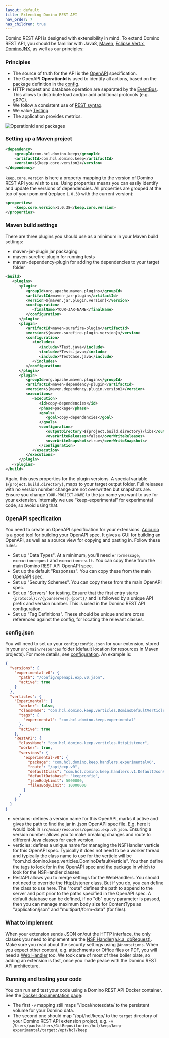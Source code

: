 ```yaml
---
layout: default
title: Extending Domino REST API
nav_order: 7
has_children: true
---
```


Domino REST API is designed with extensibility in mind. To extend Domino REST API, you should be familiar with Java8, [Maven](https://maven.apache.org), [Eclipse Vert.x](https://vertx.io), [DominoJNX](../howkeepworks/dominojnx/index), as well as our principles:

### Principles

- The source of truth for the API is the [OpenAPI](openapi-spec) specification.
- The OpenAPI **OperationId** is used to identify all actions, based on the package definition in the [config](../installconfig/configuration/security/configjson).
- HTTP request and database operation are separated by the [EventBus](../howkeepworks/eventbus). This allows to distribute load and/or add additional protocols (e.g. gRPC).
- We follow a consistent use of [REST syntax](restprinciples.md).
- We value [Testing](testing/index.md).
- The application provides metrics.

![OperationId and packages](../assets/images/RequestClassNames.png)

### Setting up a Maven project

```xml
<dependency>
    <groupId>com.hcl.domino.keep</groupId>
    <artifactId>com.hcl.domino.keep</artifactId>
    <version>${keep.core.version}</version>
</dependency>
```

`keep.core.version` is here a property mapping to the version of Domino REST API you wish to use. Using properties means you can easily identify and update the versions of dependencies. All properties are grouped at the top of your pom.xml (replace `1.0.38` with the current version):

```xml
<properties>
    <keep.core.version>1.0.38</keep.core.version>
</properties>
```

### Maven build settings

There are three plugins you should use as a minimum in your Maven build settings:

- maven-jar-plugin jar packaging
- maven-surefire-plugin for running tests
- maven-dependency-plugin for adding the dependencies to your target folder

```xml
<build>
   <plugins>
      <plugin>
         <groupId>org.apache.maven.plugins</groupId>
         <artifactId>maven-jar-plugin</artifactId>
         <version>${maven.jar.plugin.version}</version>
         <configuration>
            <finalName>YOUR-JAR-NAME</finalName>
         </configuration>
      </plugin>
      <plugin>
         <artifactId>maven-surefire-plugin</artifactId>
         <version>${maven.surefire.plugin.version}</version>
         <configuration>
            <includes>
               <include>*Test.java</include>
               <include>*Tests.java</include>
               <include>*TestCase.java</include>
            </includes>
         </configuration>
      </plugin>
      <plugin>
         <groupId>org.apache.maven.plugins</groupId>
         <artifactId>maven-dependency-plugin</artifactId>
         <version>${maven.dependency.plugin.version}</version>
         <executions>
            <execution>
               <id>copy-dependencies</id>
               <phase>package</phase>
               <goals>
                  <goal>copy-dependencies</goal>
               </goals>
               <configuration>
                  <outputDirectory>${project.build.directory}/libs</outputDirectory>
                  <overWriteReleases>false</overWriteReleases>
                  <overWriteSnapshots>true</overWriteSnapshots>
               </configuration>
            </execution>
         </executions>
      </plugin>
   </plugins>
</build>
```

Again, this uses properties for the plugin versions. A special variable `${project.build.directory}`, maps to your target output folder. Full releases with no version number change are not overwritten but snapshots are.
Ensure you change `YOUR-PROJECT-NAME` to the jar name you want to use for your extension. Internally we use “keep-experimental” for experimental code, so avoid using that.

### OpenAPI specification

You need to create an OpenAPI specification for your extensions. [Apicurio](https://www.apicur.io) is a good tool for building your OpenAPI spec. It gives a GUI for building an OpenAPI, as well as a source view for copying and pasting in. Follow these rules:

- Set up "Data Types". At a minimum, you'll need `errormessage`, `executionrequest` and `executionresult`. You can copy these from the main Domino REST API OpenAPI spec.
- Set up the default "Responses". You can copy these from the main OpenAPI spec.
- Set up "Security Schemes". You can copy these from the main OpenAPI spec.
- Set up "Servers" for testing. Ensure that the first entry starts `{protocol}://{yourserver}:{port}/` and is followed by a unique API prefix and version number. This is used in the Domino REST API configuration.
- Set up "Tag Definitions". These should be unique and are cross referenced against the config, for locating the relevant classes.

### config.json

You will need to set up your `config/config.json` for your extension, stored in your `src/main/resources` folder (default location for resources in Maven projects). For more details, see [configuration](../installconfig/index). An example is:

```json
{
  "versions": {
    "experimental-v0": {
      "path": "/config/openapi.exp.v0.json",
      "active": true
    }
  },
  "verticles": {
    "Experimental": {
      "worker": false,
      "className": "com.hcl.domino.keep.verticles.DominoDefaultVerticle",
      "tags": {
        "experimental": "com.hcl.domino.keep.experimental"
      },
      "active": true
    },
    "RestAPI": {
      "className": "com.hcl.domino.keep.verticles.HttpListener",
      "worker": true,
      "versions": {
        "experimental-v0": {
          "package": "com.hcl.domino.keep.handlers.experimentalv0",
          "route": "/api/exp-v0",
          "defaultClass": "com.hcl.domino.keep.handlers.v1.DefaultJsonHandler",
          "defaultDatabase": "keepconfig",
          "jsonBodyLimit": 5000000,
          "filesBodyLimit": 10000000
        }
      }
    }
  }
}
```

- versions: defines a version name for this OpenAPI, marks it active and gives the path to find the jar in .json OpenAPI spec file. E.g. here it would look in `src/main/resources/openapi.exp.v0.json`. Ensuring a version number allows you to make breaking changes and route to different Java classes for each version.
- verticles: defines a unique name for managing the NSFHandler verticle for this OpenAPI spec. Typically it does not need to be a worker thread and typically the class name to use for the verticle will be "com.hcl.domino.keep.verticles.DominoDefaultVerticle". You then define the tags to look for in the OpenAPI spec and the package in which to look for the NSFHandler classes.
- RestAPI allows you to merge settings for the WebHandlers. You should not need to override the HttpListener class. But if you do, you can define the class to use here. The "route" defines the path to append to the server and port prior to the paths specified in the OpenAPI spec. A default database can be defined, if no "db" query parameter is passed, then you can manage maximum body size for ContentType as "application/json" and "multipart/form-data" (for files).

### What to implement

When your extension sends JSON on/out the HTTP interface, the only classes you need to implement are the [NSF Handler(a.k.a. dbRequest)](nsfhandler). Make sure you read about the security settings using `@Annotations`. When you expect other content, e.g. attachments or Office files or PDF, you will need a [Web Handler](webhandler) too. We took care of most of thee boiler plate, so adding an extension is fast, once you made peace with the Domino REST API architecture.

### Running and testing your code

You can run and test your code using a Domino REST API Docker container. See the [Docker documentation page](../installconfig/installation/docker):

- The first `-v` mapping still maps "/local/notesdata/ to the persistent volume for your Domino data.
- The second one should map "/opt/hcl/keep/ to the `target` directory of your Domino REST API extension project, e.g. `-v /Users/paulwithers/GitRepositories/hcl/keep/keep-experimental/target:/opt/hcl/keep`
